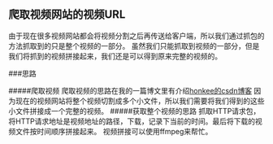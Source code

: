 ## 爬取视频网站的视频URL
由于现在很多视频网站都会将视频分割之后再传送给客户端，所以我们通过抓包的方法抓取到的只是整个视频的一部分。
虽然我们只能抓取到视频的一部分，但是我们将抓到的视频拼接起来，我们还是可以得到原来完整的视频的。

###思路

#####爬取视频
爬取视频的思路在我的一篇博文里有介绍[honkee的csdn博客](http://blog.csdn.net/honkee_/article/details/51933653)
因为现在的视频网站将整个视频切割成多个小文件，所以我们需要将我们得到的这些小文件拼接成一个完整的视频。
#####获取整个视频的思路
抓取HTTP请求包，将HTTP请求地址是视频地址的路径，下载，记录下当前的时间。最后将下载的视频文件按时间顺序拼接起来。
视频拼接可以使用ffmpeg来帮忙。


